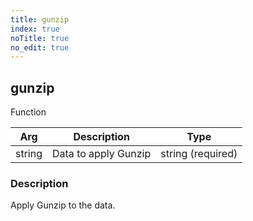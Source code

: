 ```yaml
---
title: gunzip
index: true
noTitle: true
no_edit: true
---
```




<div class="vql_item"></div>


## gunzip
<span class='vql_type pull-right page-header'>Function</span>



<div class="vqlargs"></div>

Arg | Description | Type
----|-------------|-----
string|Data to apply Gunzip|string (required)

### Description

Apply Gunzip to the data.

